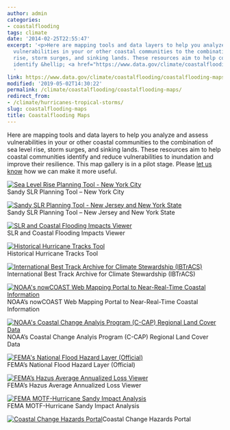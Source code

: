```yaml
---
author: admin
categories:
- coastalflooding
tags: climate
date: '2014-02-25T22:55:47'
excerpt: '<p>Here are mapping tools and data layers to help you analyze and assess
  vulnerabilities in your or other coastal communities to the combination of sea level
  rise, storm surges, and sinking lands. These resources aim to help coastal communities
  identify &hellip; <a href="https://www.data.gov/climate/coastalflooding/coastalflooding-maps">Continued</a></p>
  '
link: https://www.data.gov/climate/coastalflooding/coastalflooding-maps
modified: '2019-05-02T14:30:22'
permalink: /climate/coastalflooding/coastalflooding-maps/
redirect_from:
- /climate/hurricanes-tropical-storms/
slug: coastalflooding-maps
title: Coastalflooding Maps
---
```


Here are mapping tools and data layers to help you analyze and assess vulnerabilities in your or other coastal communities to the combination of sea level rise, storm surges, and sinking lands. These resources aim to help coastal communities identify and reduce vulnerabilities to inundation and improve their resilience. This map gallery is in a pilot stage. Please [let us know](/climate/climate-feedback/) how we can make it more useful.


[![Sea Level Rise Planning Tool - New York City](https://s3-us-gov-west-1.amazonaws.com/cg-0817d6e3-93c4-4de8-8b32-da6919464e61/1-300x151.png "Sea Level Rise Planning Tool - New York City")](https://geoplatform.maps.arcgis.com/home/item.html?id=bc90ddc4984a45538c1de5b4ddf91381 "Sea Level Rise Planning Tool - New York City")  
Sandy SLR Planning Tool – New York City

[![Sandy SLR Planning Tool - New Jersey and New York State](https://s3-us-gov-west-1.amazonaws.com/cg-0817d6e3-93c4-4de8-8b32-da6919464e61/2-300x218.png "Sandy SLR Planning Tool - New Jersey and New York State")](https://geoplatform.maps.arcgis.com/home/item.html?id=2960f1e066544582ae0f0d988ccb3d27)  
Sandy SLR Planning Tool – New Jersey and New York State

[![SLR and Coastal Flooding Impacts Viewer](https://s3-us-gov-west-1.amazonaws.com/cg-0817d6e3-93c4-4de8-8b32-da6919464e61/3-300x160.png "SLR and Coastal Flooding Impacts Viewer")](https://www.csc.noaa.gov/digitalcoast/tools/slrviewer/)  
SLR and Coastal Flooding Impacts Viewer

[![Historical Hurricane Tracks Tool](https://s3-us-gov-west-1.amazonaws.com/cg-0817d6e3-93c4-4de8-8b32-da6919464e61/4-300x180.png "Historical Hurricane Tracks Tool")](https://csc.noaa.gov/digitalcoast/tools/hurricanes/)  
Historical Hurricane Tracks Tool

[![International Best Track Archive for Climate Stewardship (IBTrACS)](https://s3-us-gov-west-1.amazonaws.com/cg-0817d6e3-93c4-4de8-8b32-da6919464e61/Screen-Shot-2014-03-12-at-6.26.28-PM.png "International Best Track Archive for Climate Stewardship (IBTrACS)")](https://www.ncdc.noaa.gov/ibtracs/)  
International Best Track Archive for Climate Stewardship (IBTrACS)

[![NOAA's nowCOAST Web Mapping Portal to Near-Real-Time Coastal Information](https://s3-us-gov-west-1.amazonaws.com/cg-0817d6e3-93c4-4de8-8b32-da6919464e61/6.png "NOAA's nowCOAST Web Mapping Portal to Near-Real-Time Coastal Information")](https://nowcoast.noaa.gov)  
NOAA’s nowCOAST Web Mapping Portal to Near-Real-Time Coastal Information

[![NOAA's Coastal Change Analyis Program (C-CAP) Regional Land Cover Data](https://s3-us-gov-west-1.amazonaws.com/cg-0817d6e3-93c4-4de8-8b32-da6919464e61/7-300x183.png "NOAA's Coastal Change Analyis Program (C-CAP) Regional Land Cover Data")](https://www.csc.noaa.gov/digitalcoast/tools/lca "Sea Level Rise Planning Tool - New York City")  
NOAA’s Coastal Change Analyis Program (C-CAP) Regional Land Cover Data

[![FEMA's National Flood Hazard Layer (Official)](https://s3-us-gov-west-1.amazonaws.com/cg-0817d6e3-93c4-4de8-8b32-da6919464e61/8-300x202.png "FEMA's National Flood Hazard Layer (Official)")](https://fema.maps.arcgis.com/home/item.html?id=cbe088e7c8704464aa0fc34eb99e7f30)  
FEMA’s National Flood Hazard Layer (Official)

[![FEMA’s Hazus Average Annualized Loss Viewer](https://s3-us-gov-west-1.amazonaws.com/cg-0817d6e3-93c4-4de8-8b32-da6919464e61/9-300x202.png "FEMA’s Hazus Average Annualized Loss Viewer")](https://fema.maps.arcgis.com/home/item.html?id=cb8228309e9d405ca6b4db6027df36d9)  
FEMA’s Hazus Average Annualized Loss Viewer

[![FEMA MOTF-Hurricane Sandy Impact Analysis](https://s3-us-gov-west-1.amazonaws.com/cg-0817d6e3-93c4-4de8-8b32-da6919464e61/10-300x199.png "FEMA MOTF-Hurricane Sandy Impact Analysis")](https://fema.maps.arcgis.com/home/item.html?id=307dd522499d4a44a33d7296a5da5ea0)  
FEMA MOTF-Hurricane Sandy Impact Analysis

[![Coastal Change Hazards Portal](https://s3-us-gov-west-1.amazonaws.com/cg-0817d6e3-93c4-4de8-8b32-da6919464e61/Screen-Shot-2014-03-12-at-6.26.51-PM.png "Coastal Change Hazards Portal")](https://marine.usgs.gov/coastalchangehazardsportal/)Coastal Change Hazards Portal

